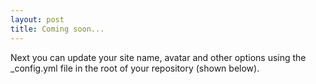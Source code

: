 ```yaml
---
layout: post
title: Coming soon...
---
```


Next you can update your site name, avatar and other options using the _config.yml file in the root of your repository (shown below).

